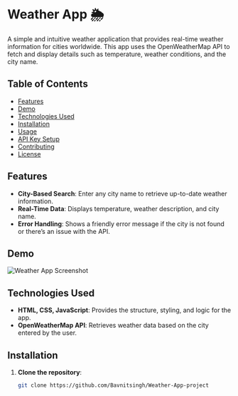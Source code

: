 # Weather App 🌦️

A simple and intuitive weather application that provides real-time weather information for cities worldwide. This app uses the OpenWeatherMap API to fetch and display details such as temperature, weather conditions, and the city name.

## Table of Contents

- [Features](#features)
- [Demo](#demo)
- [Technologies Used](#technologies-used)
- [Installation](#installation)
- [Usage](#usage)
- [API Key Setup](#api-key-setup)
- [Contributing](#contributing)
- [License](#license)

## Features

- **City-Based Search**: Enter any city name to retrieve up-to-date weather information.
- **Real-Time Data**: Displays temperature, weather description, and city name.
- **Error Handling**: Shows a friendly error message if the city is not found or there’s an issue with the API.

## Demo

![Weather App Screenshot](./)

## Technologies Used

- **HTML, CSS, JavaScript**: Provides the structure, styling, and logic for the app.
- **OpenWeatherMap API**: Retrieves weather data based on the city entered by the user.

## Installation

1. **Clone the repository**:
   ```bash
   git clone https://github.com/Bavnitsingh/Weather-App-project
